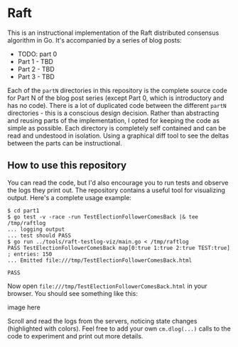 # Raft

This is an instructional implementation of the Raft distributed consensus
algorithm in Go. It's accompanied by a series of blog posts:

* TODO: part 0
* Part 1 - TBD
* Part 2 - TBD
* Part 3 - TBD

Each of the `partN` directories in this repository is the complete source code
for Part N of the blog post series (except Part 0, which is introductory and has
no code). There is a lot of duplicated code between the different `partN`
directories - this is a conscious design decision. Rather than abstracting and
reusing parts of the implementation, I opted for keeping the code as simple
as possible. Each directory is completely self contained and can be read and
undestood in isolation. Using a graphical diff tool to see the deltas between
the parts can be instructional.

## How to use this repository

You can read the code, but I'd also encourage you to run tests and observe the
logs they print out. The repository contains a useful tool for visualizing
output. Here's a complete usage example:

```
$ cd part1
$ go test -v -race -run TestElectionFollowerComesBack |& tee /tmp/raftlog
... logging output
... test should PASS
$ go run ../tools/raft-testlog-viz/main.go < /tmp/raftlog
PASS TestElectionFollowerComesBack map[0:true 1:true 2:true TEST:true] ; entries: 150
... Emitted file:///tmp/TestElectionFollowerComesBack.html

PASS
```

Now open `file:///tmp/TestElectionFollowerComesBack.html` in your browser.
You should see something like this:

image here

Scroll and read the logs from the servers, noticing state changes (highlighted
with colors). Feel free to add your own `cm.dlog(...)` calls to the code to
experiment and print out more details.
